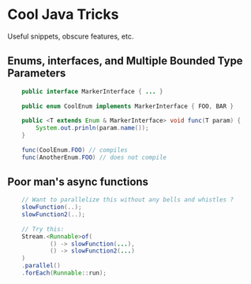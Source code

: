 # Cool Java Tricks

Useful snippets, obscure features, etc.

## Enums, interfaces, and Multiple Bounded Type Parameters

```java
    public interface MarkerInterface { ... }
    
    public enum CoolEnum implements MarkerInterface { FOO, BAR }
    
    public <T extends Enum & MarkerInterface> void func(T param) { 
        System.out.prinln(param.name());
    }
    
    func(CoolEnum.FOO) // compiles
    func(AnotherEnum.FOO) // does not compile
```
## Poor man's async functions

```java
    // Want to parallelize this without any bells and whistles ?
    slowFunction(..);
    slowFunction2(..);
    
    // Try this:
    Stream.<Runnable>of(
            () -> slowFunction(...),
            () -> slowFunction2(...)
    )
    .parallel()
    .forEach(Runnable::run);
```
